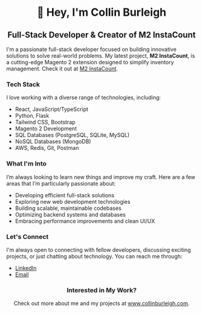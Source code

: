 <h1 align="center">👋 Hey, I'm Collin Burleigh</h1> <h2 align="center">Full-Stack Developer & Creator of M2 InstaCount</h2> <p align="left"> I'm a passionate full-stack developer focused on building innovative solutions to solve real-world problems. My latest project, <b>M2 InstaCount</b>, is a cutting-edge Magento 2 extension designed to simplify inventory management. Check it out at <a href="https://m2instacount.com/" target="_blank">M2 InstaCount</a>. </p> <h3 align="left">Tech Stack</h3> <p align="left"> I love working with a diverse range of technologies, including: <ul> <li>React, JavaScript/TypeScript</li> <li>Python, Flask</li> <li>Tailwind CSS, Bootstrap</li> <li>Magento 2 Development</li> <li>SQL Databases (PostgreSQL, SQLite, MySQL)</li> <li>NoSQL Databases (MongoDB)</li> <li>AWS, Redis, Git, Postman</li> </ul> </p> <h3 align="left">What I'm Into</h3> <p align="left"> I’m always looking to learn new things and improve my craft. Here are a few areas that I’m particularly passionate about: <ul> <li>Developing efficient full-stack solutions</li> <li>Exploring new web development technologies</li> <li>Building scalable, maintainable codebases</li> <li>Optimizing backend systems and databases</li> <li>Embracing performance improvements and clean UI/UX</li> </ul> </p> <h3 align="left">Let's Connect</h3> <p align="left"> I'm always open to connecting with fellow developers, discussing exciting projects, or just chatting about technology. You can reach me through: <ul> <li><a href="https://linkedin.com/in/burleighcollin" target="_blank">LinkedIn</a></li> <li><a href="mailto:me@collinburleigh.com">Email</a></li> </ul> </p> <h3 align="center">Interested in My Work?</h3> <p align="center"> Check out more about me and my projects at <a href="https://www.collinburleigh.com" target="_blank">www.collinburleigh.com</a>. </p>
